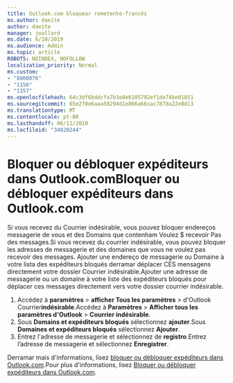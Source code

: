 ```yaml
---
title: Outlook.com bloquear remetente-francês
ms.author: daeite
author: daeite
manager: joallard
ms.date: 6/10/2019
ms.audience: Admin
ms.topic: article
ROBOTS: NOINDEX, NOFOLLOW
localization_priority: Normal
ms.custom:
- "8000076"
- "1156"
- "1157"
ms.openlocfilehash: 64c3df6bddcfa7b3e8e6105792ef1de74be01851
ms.sourcegitcommit: 65e270e6aaa58294d1e866a66cac787da22e8d13
ms.translationtype: MT
ms.contentlocale: pt-BR
ms.lasthandoff: 06/11/2019
ms.locfileid: "34820244"
---
```

# <a name="bloquer-ou-dbloquer-expditeurs-dans-outlookcom"></a><span data-ttu-id="75f72-102">Bloquer ou débloquer expéditeurs dans Outlook.com</span><span class="sxs-lookup"><span data-stu-id="75f72-102">Bloquer ou débloquer expéditeurs dans Outlook.com</span></span>

<span data-ttu-id="75f72-103">Si vous recevez du Courrier indésirable, vous pouvez bloquer endereços messagerie de vous et des Domains que contenham Voulez $ recevoir Pas des messages.</span><span class="sxs-lookup"><span data-stu-id="75f72-103">Si vous recevez du courrier indésirable, vous pouvez bloquer les adresses de messagerie et des domaines que vous ne voulez pas recevoir des messages.</span></span> <span data-ttu-id="75f72-104">Ajouter une endereço de messagerie ou Domaine à votre lista des expéditeurs bloqués derramar déplacer CES mensagens directement votre dossier Courrier indésirable.</span><span class="sxs-lookup"><span data-stu-id="75f72-104">Ajouter une adresse de messagerie ou un domaine à votre liste des expéditeurs bloqués pour déplacer ces messages directement vers votre dossier courrier indésirable.</span></span>

1. <span data-ttu-id="75f72-105">Accédez à **paramètres** > **afficher Tous les paramètres** > d'Outlook Courrier**indésirable**.</span><span class="sxs-lookup"><span data-stu-id="75f72-105">Accédez à **Paramètres** > **Afficher tous les paramètres d'Outlook** > **Courrier indésirable**.</span></span>
1. <span data-ttu-id="75f72-106">Sous **Domains et expéditeurs bloqués** sélectionnez **ajouter**.</span><span class="sxs-lookup"><span data-stu-id="75f72-106">Sous **Domaines et expéditeurs bloqués** sélectionnez **Ajouter**.</span></span>
1. <span data-ttu-id="75f72-107">Entrez l'adresse de messagerie et sélectionnez de **registro**.</span><span class="sxs-lookup"><span data-stu-id="75f72-107">Entrez l’adresse de messagerie et sélectionnez **Enregistrer**.</span></span>

<span data-ttu-id="75f72-108">Derramar mais d'informations, lisez [bloquer ou débloquer expéditeurs dans Outlook.com](https://support.office.com/fr-fr/article/afba1c94-77bb-4f50-8b85-057cf52f4d5e).</span><span class="sxs-lookup"><span data-stu-id="75f72-108">Pour plus d'informations, lisez [Bloquer ou débloquer expéditeurs dans Outlook.com](https://support.office.com/fr-fr/article/afba1c94-77bb-4f50-8b85-057cf52f4d5e).</span></span>